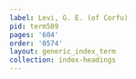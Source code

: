 ```yaml
---
label: Levi, G. E. (of Corfu)
pid: term509
pages: '604'
order: '0574'
layout: generic_index_term
collection: index-headings
---
```

